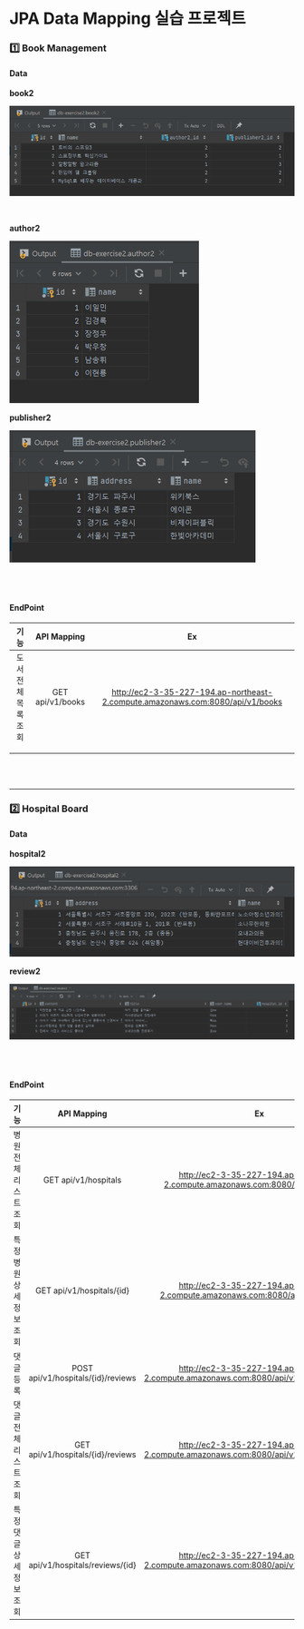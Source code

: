 # JPA Data Mapping 실습 프로젝트

### 1️⃣ Book Management

#### Data

**book2**

![image-20221123220926530](./assets/image-20221123220926530.png)

<br />

**author2**

![image-20221123213242255](./assets/image-20221123213242255.png)

**publisher2**

![image-20221123213320684](./assets/image-20221123213320684.png)

<br />

<br />

#### EndPoint

|        기능         |   API Mapping    |                              Ex                              |
| :-----------------: | :--------------: | :----------------------------------------------------------: |
| 도서 전체 목록 조회 | GET api/v1/books | http://ec2-3-35-227-194.ap-northeast-2.compute.amazonaws.com:8080/api/v1/books |
|                     |                  |                                                              |
|                     |                  |                                                              |
|                     |                  |                                                              |

<br />

<br />

---

### 2️⃣ Hospital Board

#### Data

**hospital2**

![image-20221123214546638](./assets/image-20221123214546638.png)

**review2**

![image-20221124235816096](./assets/image-20221124235816096.png)

<br />

<br />

#### EndPoint

|          기능           |            API Mapping             |                              Ex                              |
| :---------------------: | :--------------------------------: | :----------------------------------------------------------: |
|  병원 전체 리스트 조회  |        GET api/v1/hospitals        | http://ec2-3-35-227-194.ap-northeast-2.compute.amazonaws.com:8080/api/v1/hospitals |
| 특정 병원 상세정보 조회 |     GET api/v1/hospitals/{id}      | http://ec2-3-35-227-194.ap-northeast-2.compute.amazonaws.com:8080/api/v1/hospitals/4 |
|        댓글 등록        | POST api/v1/hospitals/{id}/reviews | http://ec2-3-35-227-194.ap-northeast-2.compute.amazonaws.com:8080/api/v1/hospitals/4/reviews |
|  댓글 전체 리스트 조회  | GET api/v1/hospitals/{id}/reviews  | http://ec2-3-35-227-194.ap-northeast-2.compute.amazonaws.com:8080/api/v1/hospitals/4/reviews |
| 특정 댓글 상세정보 조회 | GET api/v1/hospitals/reviews/{id}  | http://ec2-3-35-227-194.ap-northeast-2.compute.amazonaws.com:8080/api/v1/hospitals/reviews/2 |

